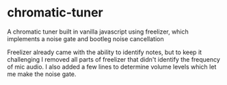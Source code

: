 # chromatic-tuner
A chromatic tuner built in vanilla javascript using freelizer, which implements a noise gate and bootleg noise cancellation

Freelizer already came with the ability to identify notes, but to keep it challenging I removed all parts of freelizer that didn't identify the frequency of mic audio. I also added a few lines to determine volume levels which let me make the noise gate.